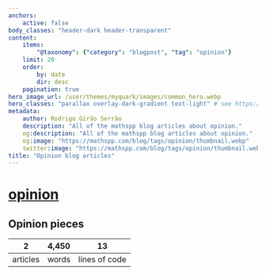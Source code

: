 ```yaml
---
anchors:
    active: false
body_classes: "header-dark header-transparent"
content:
    items:
        "@taxonomy": {"category": "blogpost", "tag": "opinion"}
    limit: 20
    order:
        by: date
        dir: desc
    pagination: true
hero_image_url: /user/themes/myquark/images/common_hero.webp
hero_classes: "parallax overlay-dark-gradient text-light" # see https://demo.getgrav.org/blog-skeleton/blog/hero-classes
metadata:
    author: Rodrigo Girão Serrão
    description: "All of the mathspp blog articles about opinion."
    og:description: "All of the mathspp blog articles about opinion."
    og:image: "https://mathspp.com/blog/tags/opinion/thumbnail.webp"
    twitter:image: "https://mathspp.com/blog/tags/opinion/thumbnail.webp"
title: "Opinion blog articles"
---
```


# <a href="/blog/tags/opinion" class="label label-primary tag-title">opinion</a>


## Opinion pieces



<table class="stats-table">
    <thead>
        <tr>
            <th style="text-align: center;">2</th>
            <th style="text-align: center;">4,450</th>
            <th style="text-align: center;">13</th>
        </tr>
    </thead>
    <tbody>
        <tr>
            <td style="text-align: center;">articles</td>
            <td style="text-align: center;">words</td>
            <td style="text-align: center;">lines of code</td>
        </tr>
    </tbody>
</table>